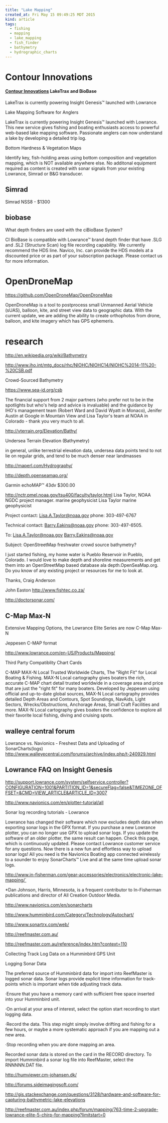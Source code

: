 ```yaml
---
title: "Lake Mapping"
created_at: Fri May 15 09:49:25 MDT 2015
kind: article
tags:
  - fishing
  - mapping
  - lake_mapping
  - fish_finder
  - bathymetry
  - hydrographic_charts
---
```


# Contour Innovations

#### [Contour Innovations](http://www.contourinnovations.com/products.html) LakeTrax and BioBase

LakeTrax is currently powering Insight Genesis™ launched with Lowrance


Lake Mapping Software for Anglers

LakeTrax is currently powering Insight Genesis™ launched with
Lowrance. This new service gives fishing and boating enthusiasts access
to powerful web-based lake mapping software. Passionate anglers can now
understand a lake by developing a detailed trip log.


Bottom Hardness & Vegetation Maps

Identify key, fish-holding areas using bottom composition and vegetation
mapping, which is NOT available anywhere else. No additonal equipment
required as content is created with sonar signals from your existing
Lowrance, Simrad or B&G transducer.

## Simrad

Simrad NSS8 - $1300

## biobase


What depth finders are used with the ciBioBase System?

CI BioBase is compatible with Lowrance™ brand depth finder that have
.SLG and .SL2 (Structure Scan) log file recording capability. We currently
recommend the HDS line. Navico, Inc. can provide the HDS models at a
discounted price or as part of your subscription package. Please contact
us for more information.

# OpenDroneMap

https://github.com/OpenDroneMap/OpenDroneMap

OpenDroneMap is a tool to postprocess small Unmanned Aerial Vehicle
(sUAS), balloon, kite, and street view data to geographic data. With
the current update, we are adding the ability to create orthophotos from
drone, balloon, and kite imagery which has GPS ephemeris.


# research

http://en.wikipedia.org/wiki/Bathymetry


http://www.iho.int/mtg_docs/rhc/NIOHC/NIOHC14/NIOHC%2014-11%20-%20CSB.pdf

Crowd-Sourced Bathymetry

https://www.sea-id.org/csb

The financial support from 2 major partners (who prefer not to be in the spotlights but who's help and advice is invaluable) and the guidance by IHO's management team (Robert Ward and David Wyatt in Monaco), Jenifer Austin at Google in Mountain View and Lisa Taylor's team at NOAA in Colorado - thank you very much to all.




http://vterrain.org/Elevation/Bathy/

Undersea Terrain Elevation (Bathymetry)

in general, unlike terrestrial elevation data, undersea data points tend
to not lie on regular grids, and tend to be much denser near landmasses




http://maperl.com/Hydrography/




http://depth.openseamap.org/



Garmin echoMAP™ 43dv
$300.00



http://nctr.pmel.noaa.gov/tsu400/faculty/taylor.html
Lisa Taylor, NOAA NGDC project manager.
marine geophysicist
Lisa Taylor marine geophysicist

Project contact:
Lisa.A.Taylor@noaa.gov
phone: 303-497-6767

Technical contact:
Barry.Eakins@noaa.gov
phone: 303-497-6505. 


To:
Lisa.A.Taylor@noaa.gov
Barry.Eakins@noaa.gov

Subject: OpenStreetMap freshwater crowd source bathymetry?

I just started fishing, my home water is Pueblo Reservoir in
Pueblo, Colorado.  I would love to make depth and shoreline
measurements and get them into an OpenStreetMap based database
ala depth.OpenSeaMap.org.  Do you know of any existing project
or resources for me to look at.

Thanks,
Craig Anderson




John Easton
http://www.fishtec.co.za/




http://doctorsonar.com/

## C-Map Max-N


Extensive Mapping Options, the Lowrance Elite Series are now C-Map Max-N

Jeppesen C-MAP format

http://www.lowrance.com/en-US/Products/Mapping/

Third Party Compatiblity Chart Cards

C-MAP MAX-N Local Trusted Worldwide Charts, The "Right Fit" for Local
Boating & Fishing. MAX-N Local cartography gives boaters the rich,
accurate C-MAP chart detail trusted worldwide in a coverage area and
price that are just the "right fit" for many boaters. Developed by
Jeppesen using official and up-to-date global sources, MAX-N Local
cartography provides detailed Depth Areas and Contours, Spot Soundings,
NavAids, Light Sectors, Wrecks/Obstructions, Anchorage Areas, Small Craft
Facilities and more. MAX-N Local cartography gives boaters the confidence
to explore all their favorite local fishing, diving and cruising spots.

## walleye central forum

Lowrance vs. Navionics - Freshest Data and Uploading of SonarCharts(logs)
http://www.walleyecentral.com/forums/archive/index.php/t-240929.html

## Lowrance FAQ on Insight Genesis

http://support.lowrance.com/system/selfservice.controller?CONFIGURATION=1001&PARTITION_ID=1&secureFlag=false&TIMEZONE_OFFSET=&CMD=VIEW_ARTICLE&ARTICLE_ID=3007


http://www.navionics.com/en/plotter-tutorial/all

Sonar log recording tutorials - Lowrance

Lowrance has changed their software which now excludes depth data when
exporting sonar logs in the GPX format. If you purchase a new Lowrance
plotter, you can no longer use GPX to upload sonar logs. If you update
the software of an older plotter, the same result can happen. Check this
page, which is continuously updated. Please contact Lowrance customer
service for any questions. Now there is a new fun and effortless way to
upload sonar logs! All you need is the Navionics Boating app connected
wirelessly to a sounder to enjoy SonarCharts™ Live and at the same
time upload sonar logs.



http://www.in-fisherman.com/gear-accessories/electronics/electronic-lake-mapping/`

*Dan Johnson, Harris, Minnesota, is a frequent contributor to In-Fisherman publications and director of All Creation Outdoor Media.



http://www.navionics.com/en/sonarcharts



http://www.humminbird.com/Category/Technology/Autochart/


http://www.sonartrx.com/web/



http://reefmaster.com.au/

http://reefmaster.com.au/reference/index.htm?context=110

Collecting Track Log Data on a Humminbird GPS Unit

Logging Sonar Data

The preferred source of Humminbird data for import into ReefMaster is
logged sonar data. Sonar logs provide explicit time information for
track-points which is important when tide adjusting track data.

·Ensure that you have a memory card with sufficient free space inserted
into your Humminbird unit.

·On arrival at your area of interest, select the option start recording
to start logging data.

·Record the data. This step might simply involve drifting and fishing
for a few hours, or maybe a more systematic approach if you are mapping
out a new area.

·Stop recording when you are done mapping an area.
 

Recorded sonar data is stored on the card in the RECORD directory. To
import Humminbird a sonar log file into ReefMaster, select the RNNNNN.DAT
file.



http://humviewer.cm-johansen.dk/

http://forums.sideimagingsoft.com/



http://gis.stackexchange.com/questions/3128/hardware-and-software-for-capturing-bathymetric-lake-elevations



http://reefmaster.com.au/index.php/forum/mapping/763-time-2-upgrade-lowrance-elite-5-chirp-for-mapping?limitstart=0

